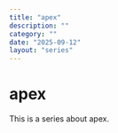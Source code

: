 ```yaml
---
title: "apex"
description: ""
category: ""
date: "2025-09-12"
layout: "series"
---
```


# apex

This is a series about apex.
